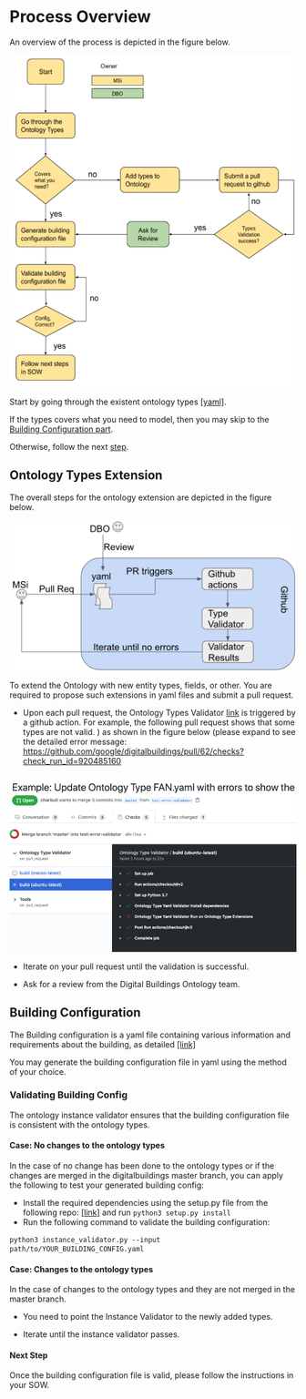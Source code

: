 # Process Overview

An overview of the process is depicted in the figure below.

![](./figures/overview.png)


Start by going through the existent ontology types [[yaml]](./../yaml).

If the types covers what you need to model, then you may skip to the [Building Configuration part](#building-configuration). 

Otherwise, follow the next [step](#ontology-types-extension).

## Ontology Types Extension

The overall steps for the ontology extension are depicted in the figure below.

![](./figures/overallprocess.png)


To extend the Ontology with new entity types, fields, or other.
You are required to propose such extensions in yaml files and submit a pull request.


* Upon each pull request, the Ontology Types Validator [link](https://github.com/google/digitalbuildings/tree/master/tools/validators/ontology_validator) is triggered by a github action.
  For example, the following pull request shows that some types are not valid.
) as shown in the figure below (please expand to see the detailed error message: [https://github.com/google/digitalbuildings/pull/62/checks?check_run_id=920485160
](https://github.com/google/digitalbuildings/pull/62/checks?check_run_id=920485160)

![](./figures/type-validator-errors.png)

* Iterate on your pull request until the validation is successful.

* Ask for a review from the Digital Buildings Ontology team.

## Building Configuration

The Building configuration is a yaml file containing various information and requirements about the building, as detailed [[link]](https://github.com/google/digitalbuildings/blob/master/ontology/docs/building_config.md)

You may generate the building configuration file in yaml using the method of your choice.

### Validating Building Config
The ontology instance validator ensures that the building configuration file is consistent with the ontology types.

#### Case: No changes to the ontology types
In the case of no change has been done to the ontology types or if the changes are merged in the digitalbuildings master branch, you can apply the following to test your generated building config:

* Install the required dependencies using the setup.py file from the following repo: [[link]](https://github.com/google/digitalbuildings/tools/validators/instance_validator) and run `python3 setup.py install`
* Run the following command to validate the building configuration:
```
python3 instance_validator.py --input path/to/YOUR_BUILDING_CONFIG.yaml
``` 

#### Case: Changes to the ontology types
In the case of changes to the ontology types and they are not merged in the master branch. 

* You need to point the Instance Validator to the newly added types.
 
* Iterate until the instance validator passes.

#### Next Step
Once the building configuration file is valid, please follow the instructions in your SOW.
